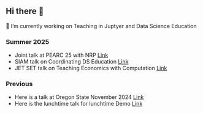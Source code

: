 ## Hi there 👋

🔭 I’m currently working on Teaching in Juptyer and Data Science Education 
 ### Summer 2025
 - Joint talk at PEARC 25 with NRP [Link](https://docs.google.com/presentation/d/194QUhl5quxE14IjbiYA4yPkJwEmGl9NN/edit?usp=sharing&ouid=101663326369712854499&rtpof=true&sd=true)
 - SIAM talk on Coordinating DS Education [Link](https://docs.google.com/presentation/d/1wM1h5-DOtQRPXbtSoajxMb6NYtYeNfHKNT0lgKdEQ4M/edit?usp=sharing)
 - JET SET talk on Teaching Economics with Computation  [Link](https://docs.google.com/presentation/d/1CNq4fzZ2qPaj1tfQqVToQ2lWwD5uCKoA_Ck65_YlU5I/edit?usp=sharing)

 ### Previous

 - Here is a talk at Oregon State November 2024 [Link](https://docs.google.com/presentation/d/1_TM_XUbicqWM2mhp1W-djGv5TZAFTeBtwpqSTovm2Xs/edit?usp=sharing)
 - Here is the lunchtime talk for lunchtime Demo [Link](https://docs.google.com/presentation/d/12t6f6WOYk6IQ_Z4wnYx-tZMUIGRJAsTTRlZhb3xYUHU/edit#slide=id.g2674842b179_0_114)


<!--
**ericvd-ucb/ericvd-ucb** is a ✨ _special_ ✨ repository because its `README.md` (this file) appears on your GitHub profile.

Here are some ideas to get you started:

- 🔭 I’m currently working on ...
- 🌱 I’m currently learning ...
- 👯 I’m looking to collaborate on ...
- 🤔 I’m looking for help with ...
- 💬 Ask me about ...
- 📫 How to reach me: ...
- 😄 Pronouns: ...
- ⚡ Fun fact: ...
-->
